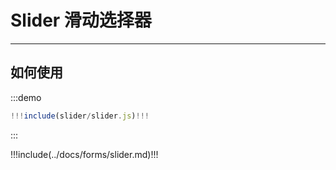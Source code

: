 # Slider 滑动选择器

---

## 如何使用

:::demo

```jsx
!!!include(slider/slider.js)!!!
```

:::

!!!include(../docs/forms/slider.md)!!!
